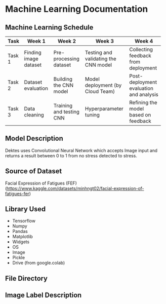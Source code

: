 # Machine Learning Documentation

## Machine Learning Schedule

| Task     | Week 1                 | Week 2                   | Week 3                               | Week 4                                  |
| -------- | ---------------------- | ------------------------ | ------------------------------------ | --------------------------------------- |
| Task 1   | Finding image dataset  | Pre-processing dataset   | Testing and validating the CNN model | Collecting feedback from deployment     |
| Task 2   | Dataset evaluation     | Building the CNN model   | Model deployment (by Cloud Team)     | Post-deployment evaluation and analysis |
| Task 3   | Data cleaning          | Training and testing CNN | Hyperparameter tuning                | Refining the model based on feedback    |


## Model Description
Dektes uses Convolutional Neural Network which accepts Image input and returns a result between 0 to 1 from no stress detected to stress.


## Source of Dataset
Facial Expression of Fatigues (FEF) (https://www.kaggle.com/datasets/minhngt02/facial-expression-of-fatigues-fer)


## Library Used
- Tensorflow
- Numpy
- Pandas
- Matplotlib
- Widgets
- OS
- Image
- Pickle
- Drive (from google.colab)


## File Directory



## Image Label Description

